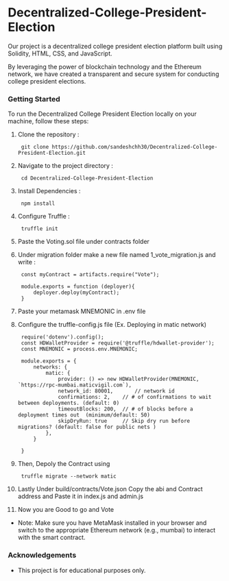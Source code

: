 # Decentralized-College-President-Election
Our project is a decentralized college president election platform built using Solidity, HTML, CSS, and JavaScript.

By leveraging the power of blockchain technology and the Ethereum network,
we have created a transparent and secure system for conducting college president elections.


### Getting Started
To run the Decentralized College President Election locally on your machine,
follow these steps:

1. Clone the repository : 
 
 		git clone https://github.com/sandeshchh30/Decentralized-College-President-Election.git
2. Navigate to the project directory :
		
		cd Decentralized-College-President-Election
3. Install Dependencies : 

		npm install
4. Configure Truffle :
  
		truffle init
5. Paste the Voting.sol file under contracts folder
6. Under migration folder make a new file named 1_vote_migration.js and write : 

		const myContract = artifacts.require("Vote");

		module.exports = function (deployer){
			deployer.deploy(myContract);
		}
7. Paste your metamask MNEMONIC in .env file
8. Configure the truffle-config.js file (Ex. Deploying in matic network)

		require('dotenv').config();
		const HDWalletProvider = require('@truffle/hdwallet-provider');
		const MNEMONIC = process.env.MNEMONIC;
		
		module.exports = {
			networks: {
				matic: {
      				provider: () => new HDWalletProvider(MNEMONIC, `https://rpc-mumbai.maticvigil.com`),
     				network_id: 80001,       // network id
      				confirmations: 2,    // # of confirmations to wait between deployments. (default: 0)
      				timeoutBlocks: 200,  // # of blocks before a deployment times out  (minimum/default: 50)
      				skipDryRun: true     // Skip dry run before migrations? (default: false for public nets )
   			 	},
			}
			
		}
9. Then, Depoly the Contract using

		truffle migrate --network matic
10. Lastly Under build/contracts/Vote.json Copy the abi and Contract address and Paste it in index.js and admin.js
11. Now you are Good to go and Vote


* Note: Make sure you have MetaMask installed in your browser and switch to the appropriate Ethereum network (e.g., mumbai) 
to interact with the smart contract.


### Acknowledgements
* This project is for educational purposes only.
